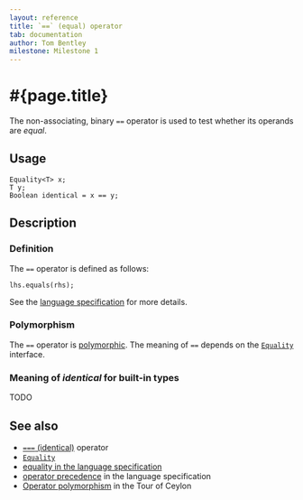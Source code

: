 ```yaml
---
layout: reference
title: `==` (equal) operator
tab: documentation
author: Tom Bentley
milestone: Milestone 1
---
```


# #{page.title}

The non-associating, binary `==` operator is used to test whether its operands 
are *equal*.

## Usage 

    Equality<T> x;
    T y;
    Boolean identical = x == y;

## Description

### Definition

The `==` operator is defined as follows:

    lhs.equals(rhs);

See the [language specification](#{site.urls.spec}#equalitycomparison) for more details.

### Polymorphism

The `==` operator is [polymorphic](/documentation/reference/operator/operator-polymorphism). 
The meaning of `==` depends on the 
[`Equality`](../../ceylon.language/Equality) interface.

### Meaning of *identical* for built-in types

TODO

## See also

* [`===` (identical)](../identical) operator
* [`Equality`](../../ceylon.language/Equality)
* [equality in the language specification](#{site.urls.spec}#equalitycomparison)
* [operator precedence](#{site.urls.spec}#operatorprecedence) in the 
  language specification
* [Operator polymorphism](/documentation/tour/language-module/#operator_polymorphism) 
  in the Tour of Ceylon

